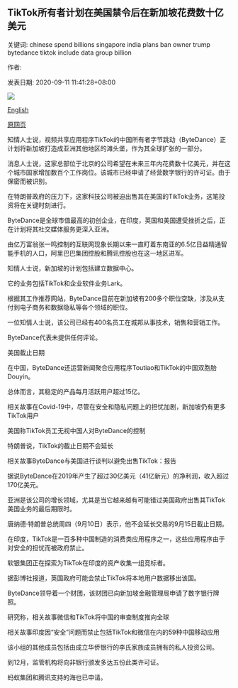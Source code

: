 ## TikTok所有者计划在美国禁令后在新加坡花费数十亿美元

关键词: chinese spend billions singapore india plans ban owner trump bytedance tiktok include data group billion

作者: 

发表日期: 2020-09-11 11:41:28+08:00

![](https://www.straitstimes.com/sites/default/files/styles/x_large/public/articles/2020/09/11/dw-tiktok-singapore-200911.jpg?itok=zRKRhCqG)

[English](TikTok%20owner%20plans%20to%20spend%20billions%20in%20Singapore%20after%20US%20ban.md)

[原网页](https://www.straitstimes.com/asia/east-asia/tiktok-owner-plans-to-spend-billions-in-singapore-after-us-ban)

知情人士说，视频共享应用程序TikTok的中国所有者字节跳动（ByteDance）正计划将新加坡打造成亚洲其他地区的滩头堡，作为其全球扩张的一部分。

消息人士说，这家总部位于北京的公司希望在未来三年内花费数十亿美元，并在这个城市国家增加数百个工作岗位。该城市已经申请了经营数字银行的许可证。由于保密而被识别。

在特朗普政府的压力下，这家科技公司被迫出售其在美国的TikTok业务，这笔投资将在关键时刻进行。

ByteDance是全球市值最高的初创企业，在印度，英国和美国遭受挫折之后，正在计划将其社交媒体服务更深入亚洲。

由亿万富翁张一鸣控制的互联网现象长期以来一直盯着东南亚的6.5亿日益精通智能手机的人口，阿里巴巴集团控股和腾讯控股也在这一地区进军。

知情人士说，新加坡的计划包括建立数据中心。

它的业务包括TikTok和企业软件业务Lark。

根据其工作推荐网站，ByteDance目前在新加坡有200多个职位空缺，涉及从支付到电子商务和数据隐私等各个领域的职位。

一位知情人士说，该公司已经有400名员工在城邦从事技术，销售和营销工作。

ByteDance代表未提供任何评论。

美国截止日期

在中国，ByteDance还运营新闻聚合应用程序Toutiao和TikTok的中国双胞胎Douyin。

总体而言，其稳定的产品每月活跃用户超过15亿。

相关故事在Covid-19中，尽管在安全和隐私问题上的担忧加剧，新加坡仍有更多TikTok用户

美国称TikTok员工无视中国人对ByteDance的控制

特朗普说，TikTok的截止日期不会延长

相关故事ByteDance与美国进行谈判以避免出售TikTok：报告

据说ByteDance在2019年产生了超过30亿美元（41亿新元）的净利润，收入超过170亿美元。

亚洲是该公司的增长领域，尤其是当它越来越有可能错过美国政府出售其TikTok美国业务的最后期限时。

唐纳德·特朗普总统周四（9月10日）表示，他不会延长交易的9月15日截止日期。

在印度，TikTok是一百多种中国制造的消费类应用程序之一，这些应用程序由于对安全的担忧而被政府禁止。

软银集团正在探索为TikTok在印度的资产收集一组竞标者。

据彭博社报道，英国政府可能会禁止TikTok将本地用户数据移出该国。

ByteDance领导着一个财团，该财团已向新加坡金融管理局申请了数字银行牌照。

研究称，相关故事微信和TikTok将中国的审查制度推向全球

相关故事印度因“安全”问题而禁止包括TikTok和微信在内的59种中国移动应用

该小组的其他成员包括由成立华侨银行的李氏家族成员拥有的私人投资公司。

到12月，监管机构将向非银行颁发多达五份此类许可证。

蚂蚁集团和腾讯支持的海也已申请。